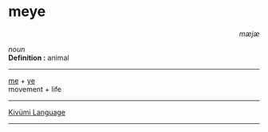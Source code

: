 
# meye

<div align="right"><i>mæjæ</i></div>

*noun*  
**Definition :** animal  

---

[me](me.md) + [ye](ye.md)  
movement + life  

---

[Kivümi Language](../README.md)

---
